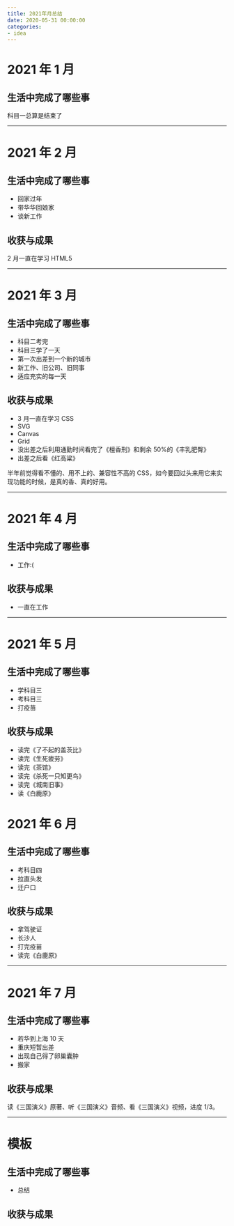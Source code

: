 ```yaml
---
title: 2021年月总结
date: 2020-05-31 00:00:00
categories:
- idea
---
```


# 2021 年 1 月

## 生活中完成了哪些事

科目一总算是结束了

---

# 2021 年 2 月

## 生活中完成了哪些事

- 回家过年
- 带华华回娘家
- 谈新工作

## 收获与成果

2 月一直在学习 HTML5

---

# 2021 年 3 月

## 生活中完成了哪些事

- 科目二考完
- 科目三学了一天
- 第一次出差到一个新的城市
- 新工作、旧公司、旧同事
- 适应充实的每一天

## 收获与成果

- 3 月一直在学习 CSS
- SVG
- Canvas
- Grid
- 没出差之后利用通勤时间看完了《檀香刑》和剩余 50%的《丰乳肥臀》
- 出差之后看《红高粱》

半年前觉得看不懂的、用不上的、兼容性不高的 CSS，如今要回过头来用它来实现功能的时候，是真的香、真的好用。

---

# 2021 年 4 月

## 生活中完成了哪些事

- 工作:(

## 收获与成果

- 一直在工作

---

# 2021 年 5 月

## 生活中完成了哪些事

- 学科目三
- 考科目三
- 打疫苗

## 收获与成果

- 读完《了不起的盖茨比》
- 读完《生死疲劳》
- 读完《茶馆》
- 读完《杀死一只知更鸟》
- 读完《城南旧事》
- 读《白鹿原》

# 2021 年 6 月

## 生活中完成了哪些事

- 考科目四
- 拉直头发
- 迁户口

## 收获与成果

- 拿驾驶证
- 长沙人
- 打完疫苗
- 读完《白鹿原》

---

# 2021 年 7 月

## 生活中完成了哪些事

- 若华到上海 10 天
- 重庆短暂出差
- 出现自己得了卵巢囊肿
- 搬家

## 收获与成果

读《三国演义》原著、听《三国演义》音频、看《三国演义》视频，进度 1/3。

---

# 模板

## 生活中完成了哪些事

- 总结

## 收获与成果

